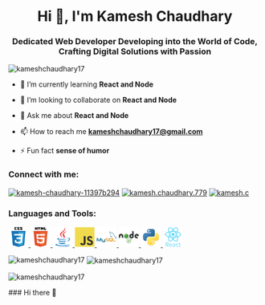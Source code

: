 <h1 align="center">Hi 👋, I'm Kamesh Chaudhary</h1>
<h3 align="center">Dedicated Web Developer Developing into the World of Code, Crafting Digital Solutions with Passion</h3>

<p align="left"> <img src="https://komarev.com/ghpvc/?username=kameshchaudhary17&label=Profile%20views&color=0e75b6&style=flat" alt="kameshchaudhary17" /> </p>

- 🌱 I’m currently learning **React and Node**

- 👯 I’m looking to collaborate on **React and Node**

- 💬 Ask me about **React and Node**

- 📫 How to reach me **kameshchaudhary17@gmail.com**

- ⚡ Fun fact **sense of humor**

<h3 align="left">Connect with me:</h3>
<p align="left">
<a href="https://linkedin.com/in/kamesh-chaudhary-11397b294" target="blank"><img align="center" src="https://raw.githubusercontent.com/rahuldkjain/github-profile-readme-generator/master/src/images/icons/Social/linked-in-alt.svg" alt="kamesh-chaudhary-11397b294" height="30" width="40" /></a>
<a href="https://fb.com/kamesh.chaudhary.779" target="blank"><img align="center" src="https://raw.githubusercontent.com/rahuldkjain/github-profile-readme-generator/master/src/images/icons/Social/facebook.svg" alt="kamesh.chaudhary.779" height="30" width="40" /></a>
<a href="https://instagram.com/kamesh.c" target="blank"><img align="center" src="https://raw.githubusercontent.com/rahuldkjain/github-profile-readme-generator/master/src/images/icons/Social/instagram.svg" alt="kamesh.c" height="30" width="40" /></a>
</p>

<h3 align="left">Languages and Tools:</h3>
<p align="left"> <a href="https://www.w3schools.com/css/" target="_blank" rel="noreferrer"> <img src="https://raw.githubusercontent.com/devicons/devicon/master/icons/css3/css3-original-wordmark.svg" alt="css3" width="40" height="40"/> </a> <a href="https://www.w3.org/html/" target="_blank" rel="noreferrer"> <img src="https://raw.githubusercontent.com/devicons/devicon/master/icons/html5/html5-original-wordmark.svg" alt="html5" width="40" height="40"/> </a> <a href="https://www.java.com" target="_blank" rel="noreferrer"> <img src="https://raw.githubusercontent.com/devicons/devicon/master/icons/java/java-original.svg" alt="java" width="40" height="40"/> </a> <a href="https://developer.mozilla.org/en-US/docs/Web/JavaScript" target="_blank" rel="noreferrer"> <img src="https://raw.githubusercontent.com/devicons/devicon/master/icons/javascript/javascript-original.svg" alt="javascript" width="40" height="40"/> </a> <a href="https://www.mysql.com/" target="_blank" rel="noreferrer"> <img src="https://raw.githubusercontent.com/devicons/devicon/master/icons/mysql/mysql-original-wordmark.svg" alt="mysql" width="40" height="40"/> </a> <a href="https://nodejs.org" target="_blank" rel="noreferrer"> <img src="https://raw.githubusercontent.com/devicons/devicon/master/icons/nodejs/nodejs-original-wordmark.svg" alt="nodejs" width="40" height="40"/> </a> <a href="https://www.python.org" target="_blank" rel="noreferrer"> <img src="https://raw.githubusercontent.com/devicons/devicon/master/icons/python/python-original.svg" alt="python" width="40" height="40"/> </a> <a href="https://reactjs.org/" target="_blank" rel="noreferrer"> <img src="https://raw.githubusercontent.com/devicons/devicon/master/icons/react/react-original-wordmark.svg" alt="react" width="40" height="40"/> </a> </p>

<p><img align="left" src="https://github-readme-stats.vercel.app/api/top-langs?username=kameshchaudhary17&show_icons=true&locale=en&layout=compact" alt="kameshchaudhary17" /></p>

<p>&nbsp;<img align="center" src="https://github-readme-stats.vercel.app/api?username=kameshchaudhary17&show_icons=true&locale=en" alt="kameshchaudhary17" /></p>

<p><img align="center" src="https://github-readme-streak-stats.herokuapp.com/?user=kameshchaudhary17&" alt="kameshchaudhary17" /></p>
### Hi there 👋

<!--
**Kameshchaudhary17/kameshchaudhary17** is a ✨ _special_ ✨ repository because its `README.md` (this file) appears on your GitHub profile.

Here are some ideas to get you started:

- 🔭 I’m currently working on ...
- 🌱 I’m currently learning ...
- 👯 I’m looking to collaborate on ...
- 🤔 I’m looking for help with ...
- 💬 Ask me about ...
- 📫 How to reach me: ...
- 😄 Pronouns: ...
- ⚡ Fun fact: ...
-->
